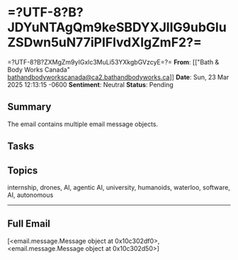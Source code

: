 # =?UTF-8?B?JDYuNTAgQm9keSBDYXJlIG9ubGluZSDwn5uN77iPIFlvdXIgZmF2?=
 =?UTF-8?B?ZXMgZm9yIGxlc3MuLi53YXkgbGVzcyE=?=
**From**: [["Bath & Body Works Canada" <bathandbodyworkscanada@ca2.bathandbodyworks.ca>]]
**Date**: Sun, 23 Mar 2025 12:13:15 -0600
**Sentiment**: Neutral
**Status**: Pending

## Summary
The email contains multiple email message objects.

## Tasks

## Topics
internship, drones, AI, agentic AI, university, humanoids, waterloo, software, AI, autonomous

---

## Full Email
[<email.message.Message object at 0x10c302df0>, <email.message.Message object at 0x10c302d50>]